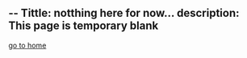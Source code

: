 --
Tittle: notthing here for now...
description: This page is temporary blank
--
[go to home](index.md)
